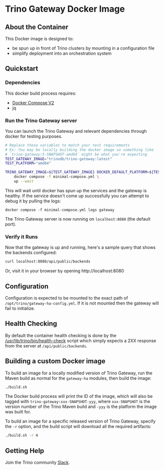 # Trino Gateway Docker Image

## About the Container

This Docker image is designed to:

* be spun up in front of Trino clusters by mounting in a configuration file
* simplify deployment into an orchestration system

## Quickstart

### Dependencies

This docker build process requires:

* [Docker Compose V2](https://docs.docker.com/compose/)
* jq

### Run the Trino Gateway server

You can launch the Trino Gateway and relevant dependencies through docker for testing purposes.

```bash
# Replace these variables to match your test requirements
# Ex: You may be locally building the docker image so something like
# `trino-gateway:5-SNAPSHOT-amd64` might be what you're expecting
TEST_GATEWAY_IMAGE="trinodb/trino-gateway:latest"
TEST_PLATFORM="amd64"

TRINO_GATEWAY_IMAGE=${TEST_GATEWAY_IMAGE} DOCKER_DEFAULT_PLATFORM=${TEST_PLATFORM} \
    docker compose -f minimal-compose.yml \
    up --wait
```

This will wait until docker has spun up the services and the gateway is healthy.
If the service doesn't come up successfully you can attempt to debug it by pulling the logs:
```
docker compose -f minimal-compose.yml logs gateway
```

The Trino Gateway server is now running on `localhost:8080` (the default port).

### Verify it Runs

Now that the gateway is up and running, here's a sample query that shows the backends configured:
```bash
curl localhost:8080/api/public/backends
```

Or, visit it in your browser by opening http://localhost:8080

## Configuration

Configuration is expected to be mounted to the exact path of `/opt/trino/gateway-ha-config.yml`.
If it is not mounted then the gateway will fail to initialize.

## Health Checking

By default the container health checking is done by the [/usr/lib/trino/bin/health-check](./bin/health-check)
script which simply expects a 2XX response from the server at `/api/public/backends`.

## Building a custom Docker image

To build an image for a locally modified version of Trino Gateway, run the Maven
build as normal for the `gateway-ha` modules, then build the image:

```bash
./build.sh
```

The Docker build process will print the ID of the image, which will also
be tagged with `trino-gateway:xxx-SNAPSHOT-yyy`, where `xxx-SNAPSHOT` is the version
number of the Trino Maven build and `-yyy` is the platform the image was built for.

To build an image for a specific released version of Trino Gateway,
specify the `-r` option, and the build script will download
all the required artifacts:

```bash
./build.sh -r 4
```

## Getting Help

Join the Trino community [Slack](https://trino.io/slack.html).
